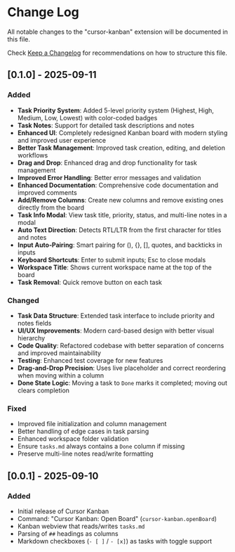 # Change Log

All notable changes to the "cursor-kanban" extension will be documented in this file.

Check [Keep a Changelog](http://keepachangelog.com/) for recommendations on how to structure this file.

## [0.1.0] - 2025-09-11

### Added

- **Task Priority System**: Added 5-level priority system (Highest, High, Medium, Low, Lowest) with color-coded badges
- **Task Notes**: Support for detailed task descriptions and notes
- **Enhanced UI**: Completely redesigned Kanban board with modern styling and improved user experience
- **Better Task Management**: Improved task creation, editing, and deletion workflows
- **Drag and Drop**: Enhanced drag and drop functionality for task management
- **Improved Error Handling**: Better error messages and validation
- **Enhanced Documentation**: Comprehensive code documentation and improved comments
- **Add/Remove Columns**: Create new columns and remove existing ones directly from the board
- **Task Info Modal**: View task title, priority, status, and multi-line notes in a modal
- **Auto Text Direction**: Detects RTL/LTR from the first character for titles and notes
- **Input Auto‑Pairing**: Smart pairing for (), {}, [], quotes, and backticks in inputs
- **Keyboard Shortcuts**: Enter to submit inputs; Esc to close modals
- **Workspace Title**: Shows current workspace name at the top of the board
- **Task Removal**: Quick remove button on each task

### Changed

- **Task Data Structure**: Extended task interface to include priority and notes fields
- **UI/UX Improvements**: Modern card-based design with better visual hierarchy
- **Code Quality**: Refactored codebase with better separation of concerns and improved maintainability
- **Testing**: Enhanced test coverage for new features
- **Drag-and-Drop Precision**: Uses live placeholder and correct reordering when moving within a column
- **Done State Logic**: Moving a task to `Done` marks it completed; moving out clears completion

### Fixed

- Improved file initialization and column management
- Better handling of edge cases in task parsing
- Enhanced workspace folder validation
- Ensure `tasks.md` always contains a `Done` column if missing
- Preserve multi-line notes read/write formatting

## [0.0.1] - 2025-09-10

### Added

- Initial release of Cursor Kanban
- Command: "Cursor Kanban: Open Board" (`cursor-kanban.openBoard`)
- Kanban webview that reads/writes `tasks.md`
- Parsing of `##` headings as columns
- Markdown checkboxes (`- [ ]` / `- [x]`) as tasks with toggle support

